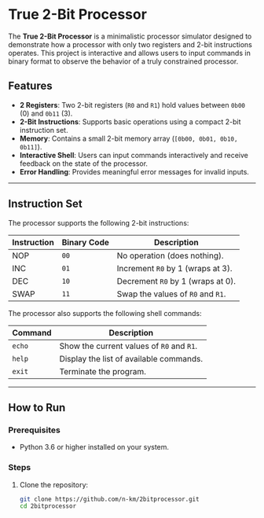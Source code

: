 # True 2-Bit Processor

The **True 2-Bit Processor** is a minimalistic processor simulator designed to demonstrate how a processor with only two registers and 2-bit instructions operates. This project is interactive and allows users to input commands in binary format to observe the behavior of a truly constrained processor.

## Features

- **2 Registers**: Two 2-bit registers (`R0` and `R1`) hold values between `0b00` (0) and `0b11` (3).
- **2-Bit Instructions**: Supports basic operations using a compact 2-bit instruction set.
- **Memory**: Contains a small 2-bit memory array (`[0b00, 0b01, 0b10, 0b11]`).
- **Interactive Shell**: Users can input commands interactively and receive feedback on the state of the processor.
- **Error Handling**: Provides meaningful error messages for invalid inputs.

---

## Instruction Set

The processor supports the following 2-bit instructions:

| **Instruction** | **Binary Code** | **Description**                       |
|------------------|-----------------|---------------------------------------|
| NOP             | `00`            | No operation (does nothing).          |
| INC             | `01`            | Increment `R0` by 1 (wraps at 3).     |
| DEC             | `10`            | Decrement `R0` by 1 (wraps at 0).     |
| SWAP            | `11`            | Swap the values of `R0` and `R1`.     |

The processor also supports the following shell commands:

| **Command** | **Description**                                  |
|-------------|--------------------------------------------------|
| `echo`      | Show the current values of `R0` and `R1`.       |
| `help`      | Display the list of available commands.         |
| `exit`      | Terminate the program.                         |

---

## How to Run

### Prerequisites

- Python 3.6 or higher installed on your system.

### Steps

1. Clone the repository:
   ```bash
   git clone https://github.com/n-km/2bitprocessor.git
   cd 2bitprocessor
